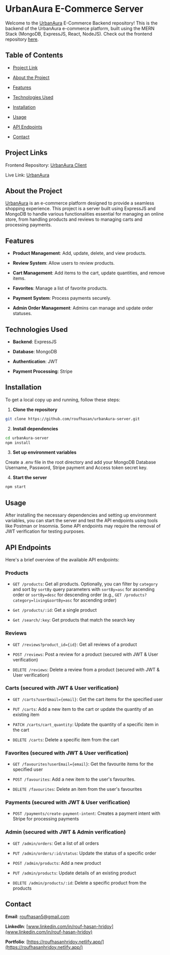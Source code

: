 # UrbanAura E-Commerce Server

Welcome to the [UrbanAura](https://urbanaurafurniture.web.app/) E-Commerce Backend repository! This is the backend of the UrbanAura e-commerce platform, built using the MERN Stack (MongoDB, ExpressJS, React, NodeJS). Check out the frontend repository [here](https://github.com/roufhasan/urbanAura-client).

## Table of Contents

- [Project Link](#project-links)

- [About the Project](#about-the-project)

- [Features](#features)

- [Technologies Used](#technologies-used)

- [Installation](#installation)

- [Usage](#usage)

- [API Endpoints](#api-endpoints)

- [Contact](#contact)

## Project Links

Frontend Repository: [UrbanAura Client](https://github.com/roufhasan/urbanAura-client)

Live Link: [UrbanAura](https://urbanaurafurniture.web.app/)

## About the Project

[UrbanAura](https://urbanaurafurniture.web.app/) is an e-commerce platform designed to provide a seamless shopping experience. This project is a server built using ExpressJS and MongoDB to handle various functionalities essential for managing an online store, from handling products and reviews to managing carts and processing payments.

## Features

- **Product Management**: Add, update, delete, and view products.

- **Review System**: Allow users to review products.

- **Cart Management**: Add items to the cart, update quantities, and remove items.

- **Favorites**: Manage a list of favorite products.

- **Payment System**: Process payments securely.

- **Admin Order Management**: Admins can manage and update order statuses.

## Technologies Used

- **Backend**: ExpressJS

- **Database**: MongoDB

- **Authentication**: JWT

- **Payment Processing**: Stripe

## Installation

To get a local copy up and running, follow these steps:

1. **Clone the repository**

```sh
git clone https://github.com/roufhasan/urbanAura-server.git
```

2. **Install dependencies**

```sh
cd urbanAura-server
npm install
```

3. **Set up environment variables**

Create a .env file in the root directory and add your MongoDB Database Username, Password, Stripe payment and Access token secret key.

4. **Start the server**

```sh
npm start
```

## Usage

After installing the necessary dependencies and setting up environment variables, you can start the server and test the API endpoints using tools like Postman or Insomnia. Some API endpoints may require the removal of JWT verification for testing purposes.

## API Endpoints

Here's a brief overview of the available API endpoints:

### Products

- `GET /products`: Get all products. Optionally, you can filter by `category` and sort by `sortBy` query parameters with `sortBy=asc` for ascending order or `sortBy=desc` for descending order (e.g., `GET /products?category=living&sortBy=asc` for ascending order)

- `Get /products/:id`: Get a single product

- `Get /search/:key`: Get products that match the search key

### Reviews

- `GET /reviews?product_id={id}`: Get all reviews of a product

- `POST /reviews`: Post a review for a product (secured with JWT & User verification)

- `DELETE /reviews`: Delete a review from a product (secured with JWT & User verification)

### Carts (secured with JWT & User verification)

- `GET /carts?userEmail={email}`: Get the cart items for the specified user

- `PUT /carts`: Add a new item to the cart or update the quantity of an existing item

- `PATCH /carts/cart_quantity`: Update the quantity of a specific item in the cart

- `DELETE /carts`: Delete a specific item from the cart

### Favorites (secured with JWT & User verification)

- `GET /favourites?userEmail={email}`: Get the favourite items for the specified user

- `POST /favourites`: Add a new item to the user's favourites.

- `DELETE /favourites`: Delete an item from the user's favourites

### Payments (secured with JWT & User verification)

- `POST /payments/create-payment-intent`: Creates a payment intent with Stripe for processing payments

### Admin (secured with JWT & Admin verification)

- `GET /admin/orders`: Get a list of all orders

- `PUT /admin/orders/:id/status`: Update the status of a specific order

- `POST /admin/products`: Add a new product

- `PUT /admin/products`: Update details of an existing product

- `DELETE /admin/products/:id`: Delete a specific product from the products

## Contact

**Email**: [roufhasan5@gmail.com](mailto:roufhasan5@gmail.com)

**LinkedIn**: [www.linkedin.com/in/rouf-hasan-hridoy](www.linkedin.com/in/rouf-hasan-hridoy)

**Portfolio**: [https://roufhasanhridoy.netlify.app/](https://roufhasanhridoy.netlify.app/)
